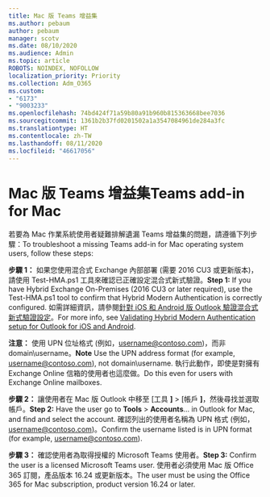 ```yaml
---
title: Mac 版 Teams 增益集
ms.author: pebaum
author: pebaum
manager: scotv
ms.date: 08/10/2020
ms.audience: Admin
ms.topic: article
ROBOTS: NOINDEX, NOFOLLOW
localization_priority: Priority
ms.collection: Adm_O365
ms.custom:
- "6173"
- "9003233"
ms.openlocfilehash: 74bd424f71a59b80a91b960b815363668bee7036
ms.sourcegitcommit: 1361b2b37fd0201502a1a3547084961de284a3fc
ms.translationtype: HT
ms.contentlocale: zh-TW
ms.lasthandoff: 08/11/2020
ms.locfileid: "46617056"
---
```

# <a name="teams-add-in-for-mac"></a><span data-ttu-id="e0f1e-102">Mac 版 Teams 增益集</span><span class="sxs-lookup"><span data-stu-id="e0f1e-102">Teams add-in for Mac</span></span>

<span data-ttu-id="e0f1e-103">若要為 Mac 作業系統使用者疑難排解遺漏 Teams 增益集的問題，請遵循下列步驟：</span><span class="sxs-lookup"><span data-stu-id="e0f1e-103">To troubleshoot a missing Teams add-in for Mac operating system users, follow these steps:</span></span>

<span data-ttu-id="e0f1e-104">**步驟 1：** 如果您使用混合式 Exchange 內部部署 (需要 2016 CU3 或更新版本)，請使用 Test-HMA.ps1 工具來確認已正確設定混合式新式驗證。</span><span class="sxs-lookup"><span data-stu-id="e0f1e-104">**Step 1:** If you have Hybrid Exchange On-Premises (2016 CU3 or later required), use the Test-HMA.ps1 tool to confirm that Hybrid Modern Authentication is correctly configured.</span></span> <span data-ttu-id="e0f1e-105">如需詳細資訊，請參閱[針對 iOS 和 Android 版 Outlook 驗證混合式新式驗證設定](https://aka.ms/AA980zq)。</span><span class="sxs-lookup"><span data-stu-id="e0f1e-105">For more info, see [Validating Hybrid Modern Authentication setup for Outlook for iOS and Android](https://aka.ms/AA980zq).</span></span>  

<span data-ttu-id="e0f1e-106">**注意：** 使用 UPN 位址格式 (例如，[username@contoso.com](mailto:username@contoso.com))，而非domain\username。</span><span class="sxs-lookup"><span data-stu-id="e0f1e-106">**Note** Use the UPN address format (for example, [username@contoso.com](mailto:username@contoso.com)), not domain\username.</span></span> <span data-ttu-id="e0f1e-107">執行此動作，即使是對擁有 Exchange Online 信箱的使用者也這麼做。</span><span class="sxs-lookup"><span data-stu-id="e0f1e-107">Do this even for users with Exchange Online mailboxes.</span></span>

<span data-ttu-id="e0f1e-108">**步驟 2：** 讓使用者在 Mac 版 Outlook 中移至 [工具 **]**  >  [帳戶 **]**，然後尋找並選取帳戶。</span><span class="sxs-lookup"><span data-stu-id="e0f1e-108">**Step 2:** Have the user go to **Tools** > **Accounts**... in Outlook for Mac, and find and select the account.</span></span> <span data-ttu-id="e0f1e-109">確認列出的使用者名稱為 UPN 格式 (例如，[username@contoso.com](mailto:username@contoso.com))。</span><span class="sxs-lookup"><span data-stu-id="e0f1e-109">Confirm the username listed is in UPN format (for example, [username@contoso.com](mailto:username@contoso.com)).</span></span>

<span data-ttu-id="e0f1e-110">**步驟 3：** 確認使用者為取得授權的 Microsoft Teams 使用者。</span><span class="sxs-lookup"><span data-stu-id="e0f1e-110">**Step 3:** Confirm the user is a licensed Microsoft Teams user.</span></span> <span data-ttu-id="e0f1e-111">使用者必須使用 Mac 版 Office 365 訂閱，產品版本 16.24 或更新版本。</span><span class="sxs-lookup"><span data-stu-id="e0f1e-111">The user must be using the Office 365 for Mac subscription, product version 16.24 or later.</span></span>